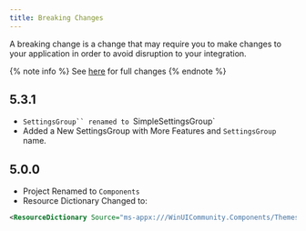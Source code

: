 ```yaml
---
title: Breaking Changes
---
```


A breaking change is a change that may require you to make changes to your application in order to avoid disruption to your integration.

{% note info %}
See [here](https://github.com/WinUICommunity/WinUICommunity/releases) for full changes
{% endnote %}

## 5.3.1
- `SettingsGroup`` renamed to `SimpleSettingsGroup`
- Added a New SettingsGroup with More Features and `SettingsGroup` name.


## 5.0.0
- Project Renamed to `Components`
- Resource Dictionary Changed to:

```xml
<ResourceDictionary Source="ms-appx:///WinUICommunity.Components/Themes/Generic.xaml" />
```
